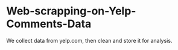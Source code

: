 # Web-scrapping-on-Yelp-Comments-Data
We collect data from yelp.com, then clean and store it for analysis.
